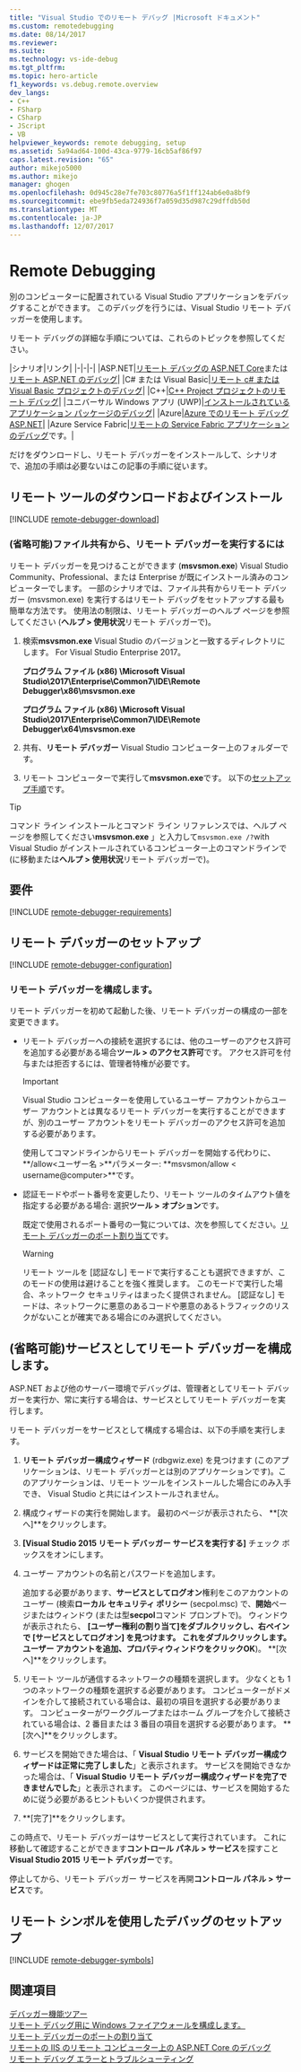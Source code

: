 ```yaml
---
title: "Visual Studio でのリモート デバッグ |Microsoft ドキュメント"
ms.custom: remotedebugging
ms.date: 08/14/2017
ms.reviewer: 
ms.suite: 
ms.technology: vs-ide-debug
ms.tgt_pltfrm: 
ms.topic: hero-article
f1_keywords: vs.debug.remote.overview
dev_langs:
- C++
- FSharp
- CSharp
- JScript
- VB
helpviewer_keywords: remote debugging, setup
ms.assetid: 5a94ad64-100d-43ca-9779-16cb5af86f97
caps.latest.revision: "65"
author: mikejo5000
ms.author: mikejo
manager: ghogen
ms.openlocfilehash: 0d945c28e7fe703c80776a5f1ff124ab6e0a8bf9
ms.sourcegitcommit: ebe9fb5eda724936f7a059d35d987c29dffdb50d
ms.translationtype: MT
ms.contentlocale: ja-JP
ms.lasthandoff: 12/07/2017
---
```

# <a name="remote-debugging"></a>Remote Debugging
別のコンピューターに配置されている Visual Studio アプリケーションをデバッグすることができます。 このデバッグを行うには、Visual Studio リモート デバッガーを使用します。

リモート デバッグの詳細な手順については、これらのトピックを参照してください。

|シナリオ|リンク|
|-|-|-|
|ASP.NET|[リモート デバッグの ASP.NET Core](../debugger/remote-debugging-aspnet-on-a-remote-iis-computer.md)または[リモート ASP.NET のデバッグ](../debugger/remote-debugging-aspnet-on-a-remote-iis-7-5-computer.md)|
|C# または Visual Basic|[リモート c# または Visual Basic プロジェクトのデバッグ](remote-debugging-csharp.md)|
|C++|[C++ Project プロジェクトのリモート デバッグ](remote-debugging-cpp.md)|
|ユニバーサル Windows アプリ (UWP)|[インストールされているアプリケーション パッケージのデバッグ](debug-installed-app-package.md)|
|Azure|[Azure でのリモート デバッグ ASP.NET](remote-debugging-azure.md)|
|Azure Service Fabric|[リモートの Service Fabric アプリケーションのデバッグ](/azure/service-fabric/service-fabric-debugging-your-application#debug-a-remote-service-fabric-application)です。|

だけをダウンロードし、リモート デバッガーをインストールして、シナリオで、追加の手順は必要ないはこの記事の手順に従います。
  
## <a name="download-and-install-the-remote-tools"></a>リモート ツールのダウンロードおよびインストール  

[!INCLUDE [remote-debugger-download](../debugger/includes/remote-debugger-download.md)]

### <a name="fileshare_msvsmon"></a>(省略可能)ファイル共有から、リモート デバッガーを実行するには

リモート デバッガーを見つけることができます (**msvsmon.exe**) Visual Studio Community、Professional、または Enterprise が既にインストール済みのコンピューターでします。 一部のシナリオでは、ファイル共有からリモート デバッガー (msvsmon.exe) を実行するはリモート デバッグをセットアップする最も簡単な方法です。 使用法の制限は、リモート デバッガーのヘルプ ページを参照してください (**ヘルプ > 使用状況**リモート デバッガーで)。

1. 検索**msvsmon.exe** Visual Studio のバージョンと一致するディレクトリにします。 For Visual Studio Enterprise 2017。

      **プログラム ファイル (x86) \Microsoft Visual Studio\2017\Enterprise\Common7\IDE\Remote Debugger\x86\msvsmon.exe**
      
      **プログラム ファイル (x86) \Microsoft Visual Studio\2017\Enterprise\Common7\IDE\Remote Debugger\x64\msvsmon.exe**

2. 共有、**リモート デバッガー** Visual Studio コンピューター上のフォルダーです。

3. リモート コンピューターで実行して**msvsmon.exe**です。 以下の[セットアップ手順](#bkmk_setup)です。

> [!TIP] 
> コマンド ライン インストールとコマンド ライン リファレンスでは、ヘルプ ページを参照してください**msvsmon.exe** 」と入力して``msvsmon.exe /?``with Visual Studio がインストールされているコンピューター上のコマンドラインで (に移動または**ヘルプ > 使用状況**リモート デバッガーで)。
  
## <a name="requirements_msvsmon"></a> 要件

[!INCLUDE [remote-debugger-requirements](../debugger/includes/remote-debugger-requirements.md)]
  
## <a name="set-up-the-remote-debugger"></a>リモート デバッガーのセットアップ  

[!INCLUDE [remote-debugger-configuration](../debugger/includes/remote-debugger-configuration.md)]

### <a name="configure_msvsmon"></a>リモート デバッガーを構成します。  
リモート デバッガーを初めて起動した後、リモート デバッガーの構成の一部を変更できます。
  
-   リモート デバッガーへの接続を選択するには、他のユーザーのアクセス許可を追加する必要がある場合**ツール > のアクセス許可**です。 アクセス許可を付与または拒否するには、管理者特権が必要です。

     > [!IMPORTANT] 
     > Visual Studio コンピューターを使用しているユーザー アカウントからユーザー アカウントとは異なるリモート デバッガーを実行することができますが、別のユーザー アカウントをリモート デバッガーのアクセス許可を追加する必要があります。 

     使用してコマンドラインからリモート デバッガーを開始する代わりに、 **/allow\<ユーザー名 >**パラメーター: **msvsmon/allow \< username@computer>**です。
  
-   認証モードやポート番号を変更したり、リモート ツールのタイムアウト値を指定する必要がある場合: 選択**ツール > オプション**です。  
  
     既定で使用されるポート番号の一覧については、次を参照してください。[リモート デバッガーのポート割り当て](../debugger/remote-debugger-port-assignments.md)です。  
  
     > [!WARNING]
     >  リモート ツールを [認証なし] モードで実行することも選択できますが、このモードの使用は避けることを強く推奨します。 このモードで実行した場合、ネットワーク セキュリティはまったく提供されません。 [認証なし] モードは、ネットワークに悪意のあるコードや悪意のあるトラフィックのリスクがないことが確実である場合にのみ選択してください。

##  <a name="bkmk_configureService"></a>(省略可能)サービスとしてリモート デバッガーを構成します。
ASP.NET および他のサーバー環境でデバッグは、管理者としてリモート デバッガーを実行か、常に実行する場合は、サービスとしてリモート デバッガーを実行します。
  
 リモート デバッガーをサービスとして構成する場合は、以下の手順を実行します。  
  
1.  **リモート デバッガー構成ウィザード** (rdbgwiz.exe) を見つけます (このアプリケーションは、リモート デバッガーとは別のアプリケーションです)。このアプリケーションは、リモート ツールをインストールした場合にのみ入手でき、 Visual Studio と共にはインストールされません。  
  
2.  構成ウィザードの実行を開始します。 最初のページが表示されたら、 **[次へ]**をクリックします。  
  
3.  **[Visual Studio 2015 リモート デバッガー サービスを実行する]** チェック ボックスをオンにします。  
  
4.  ユーザー アカウントの名前とパスワードを追加します。  
  
     追加する必要があります、**サービスとしてログオン**権利をこのアカウントのユーザー (検索**ローカル セキュリティ ポリシー** (secpol.msc) で、**開始**ページまたはウィンドウ (または型**secpol**コマンド プロンプトで)。 ウィンドウが表示されたら、 **[ユーザー権利の割り当て]**をダブルクリックし、右ペインで **[サービスとしてログオン]** を見つけます。 これをダブルクリックします。 ユーザー アカウントを追加、**プロパティ**ウィンドウをクリック**OK**)。 **[次へ]**をクリックします。  
  
5.  リモート ツールが通信するネットワークの種類を選択します。 少なくとも 1 つのネットワークの種類を選択する必要があります。 コンピューターがドメインを介して接続されている場合は、最初の項目を選択する必要があります。 コンピューターがワークグループまたはホーム グループを介して接続されている場合は、2 番目または 3 番目の項目を選択する必要があります。 **[次へ]**をクリックします。  
  
6.  サービスを開始できた場合は、「 **Visual Studio リモート デバッガー構成ウィザードは正常に完了しました**」と表示されます。 サービスを開始できなかった場合は、「 **Visual Studio リモート デバッガー構成ウィザードを完了できませんでした**」と表示されます。 このページには、サービスを開始するために従う必要があるヒントもいくつか提供されます。  
  
7.  **[完了]**をクリックします。  
  
 この時点で、リモート デバッガーはサービスとして実行されています。 これに移動して確認することができます**コントロール パネル > サービス**を探すこと**Visual Studio 2015 リモート デバッガー**です。  
  
 停止してから、リモート デバッガー サービスを再開**コントロール パネル > サービス**です。

## <a name="set-up-debugging-with-remote-symbols"></a>リモート シンボルを使用したデバッグのセットアップ 

[!INCLUDE [remote-debugger-symbols](../debugger/includes/remote-debugger-symbols.md)]
  
## <a name="see-also"></a>関連項目  
 [デバッガー機能ツアー](../debugger/debugger-feature-tour.md)   
 [リモート デバッグ用に Windows ファイアウォールを構成します。](../debugger/configure-the-windows-firewall-for-remote-debugging.md)   
 [リモート デバッガーのポートの割り当て](../debugger/remote-debugger-port-assignments.md)   
 [リモートの IIS のリモート コンピューター上の ASP.NET Core のデバッグ](../debugger/remote-debugging-aspnet-on-a-remote-iis-computer.md)  
 [リモート デバッグ エラーとトラブルシューティング](../debugger/remote-debugging-errors-and-troubleshooting.md)
